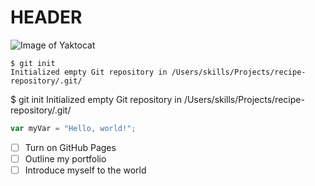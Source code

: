 # HEADER
![Image of Yaktocat](https://octodex.github.com/images/yaktocat.png)
```
$ git init
Initialized empty Git repository in /Users/skills/Projects/recipe-repository/.git/
```
$ git init
Initialized empty Git repository in /Users/skills/Projects/recipe-repository/.git/
``` javascript
var myVar = "Hello, world!";
```
- [ ] Turn on GitHub Pages
- [ ] Outline my portfolio
- [ ] Introduce myself to the world
